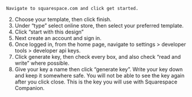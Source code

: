 ```
Navigate to squarespace.com and click get started.
```
2. Choose your template, then click finish.
3. Under “type” select online store, then select your preferred template.
4. Click “start with this design”
5. Next create an account and sign in.
6. Once logged in, from the home page, navigate to settings > developer tools > developer api keys.
7. Click generate key, then check every box, and also check “read and write” where possible.
8. Give your key a name then click “generate key”. Write your key down and keep it somewhere safe. You will not be able to see the key again after you click close. This is the key you will use with Squarespace Companion.
